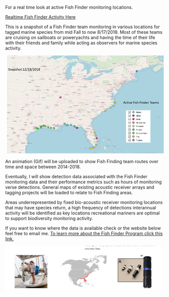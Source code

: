 
For a real time look at active Fish Finder monitoring locations.

[Realtime Fish Finder Activity Here](https://orpteam.maps.arcgis.com/apps/webappviewer/index.html?id=c5085c49856d48a9b1e7d15ff60d1b9e)

  
 This is a snapshot of a Fish Finder team monitoring in various locations for tagged marine species from mid Fall to now 8/17/2018. Most of these teams are cruising on sailboats or poweryachts and having the time of their life with their friends and family while acting as observers for marine species activity.

![alt text](snapshot.PNG)

An animation (Gif) will be uploaded to show Fish Finding team routes over time and space between 2014-2018.

Eventually, I will show detection data associated with the Fish Finder monitoring data and their performance metrics such as hours of monitoring verse detections. General maps of existing acoustic receiver arrays and tagging projects will be loaded to relate to Fish Finding areas.

Areas underrepresented by fixed bio-acoustic receiver monitoring locations that may have species return, a high frequency of detections interannual activity will be identified as key locations recreational mariners are optimal to support biodiversity monitoring activity.

If you want to know where the data is available check or the website below feel free to email me. 
[To learn more about the Fish Finder Program click this link.](http://www.oceanresearchproject.org/programs/science/citizen-science/)



![alt text](eh.PNG)

